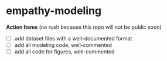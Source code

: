 # empathy-modeling

**Action Items** (no rush because this repo will not be public soon)
- [ ] add dataset files with a well-documented format
- [ ] add all modeling code, well-commented
- [ ] add all code for figures, well-commented
